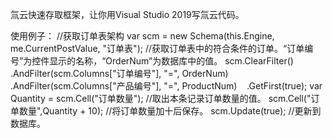 氚云快速存取框架，让你用Visual Studio 2019写氚云代码。

使用例子：
//获取订单表架构
var scm = new Schema(this.Engine, me.CurrentPostValue, "订单表");
//获取订单表中的符合条件的订单。“订单编号”为控件显示的名称，“OrderNum”为数据库中的值。
scm.ClearFilter()
   .AndFilter(scm.Columns["订单编号"], "=", OrderNum)
   .AndFilter(scm.Columns["产品编号"], "=", ProductNum)
   .GetFirst(true);
var Quantity = scm.Cell("订单数量");    //取出本条记录订单数量的值。
scm.Cell("订单数量",Quantity + 10);    //将订单数量加十后保存。
scm.Update(true);  //更新到数据库。

